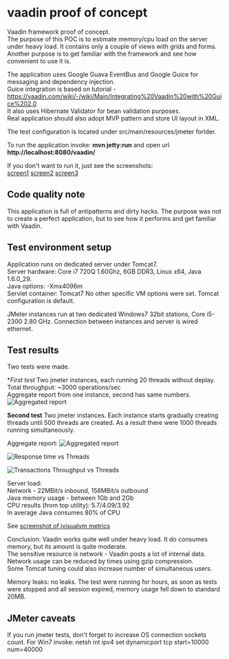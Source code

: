 vaadin proof of concept
======

Vaadin framework proof of concept.  
The purpose of this POC is to estimate memory/cpu load on the server under heavy load. It contains only a couple of views with grids and forms.  
Another purpose is to get familiar with the framework and see how convenient to use it is.
 
The application uses Google Guava EventBus and Google Guice for messaging and dependency injection.  
Guice integration is based on tutorial - https://vaadin.com/wiki/-/wiki/Main/Integrating%20Vaadin%20with%20Guice%202.0    
It also uses Hibernate Validator for bean validation purposes.  
Real application should also adopt MVP pattern and store UI layout in XML.

The test configuration is located under src/main/resources/jmeter forlder.

To run the application invoke: **mvn jetty:run** and open url **http://localhost:8080/vaadin/**

If you don't want to run it, just see the screenshots:  
[screen1](http://clip2net.com/s/2bEUF)
[screen2](http://clip2net.com/s/2bEVs)
[screen3](http://clip2net.com/s/2bEW8)

Code quality note
------
This application is full of antipatterns and dirty hacks. The purpose 
was not to create a perfect application, but to see how it performs and get familiar with Vaadin. 
 


Test environment setup
------
Application runs on dedicated server under Tomcat7.     
Server hardware: Core i7 720Q 1.60Ghz, 6GB DDR3, Linux x64, Java 1.6.0_29.    
Java options: -Xmx4096m  
Servlet container: Tomcat7
No other specific VM options were set. Tomcat configuration is default.    

JMeter instances run at two dedicated Windows7 32bit stations, Core i5-2300 2.80 GHz.
Connection between instances and server is wired ethernet.

Test results
-----
Two tests were made.

**First test*
Two jmeter instances, each running 20 threads without deplay.  
Total throughput: ~3000 operations/sec  
Aggregate report from one instance, second has same numbers.  
![Aggregated report](http://clip2net.com/s/2bxsP)  

**Second test**
Two jmeter instances. Each instance starts gradually creating threads until 500 threads are created. 
As a result there were 1000 threads running simultaneously.

Aggregate report:
![Aggregated report]([http://clip2net.com/s/2bH0I)

![Response time vs Threads](http://clip2net.com/s/2bHe4)

![Transactions Throughput vs Threads](http://clip2net.com/s/2bHeK)
 

Server load:  
Network - 22MBit/s inbound, 158MBit/s outbound  
Java memory usage - between 1Gb and 2Gb  
CPU results (from top utility): 5.7/4.09/3.92  
In average Java consumes 80% of CPU  

See [screenshot of jvisualvm metrics](http://krot.od.ua/visualvm.png)

Conclusion: Vaadin works quite well under heavy load. It do consumes memory, but its amount is quite moderate.  
The sensitive resource is network - Vaadin posts a lot of internal data.   
Network usage can be reduced by times using gzip compression.  
Some Tomcat tuning could also increase number of simultaneous users.   

Memory leaks: no leaks. The test were running for hours, as soon as tests were stopped and all session expired, memory usage fell down to standard 20MB.

JMeter caveats
------
If you run jmeter tests, don't forget to increase OS connection sockets count. For Win7 invoke:
netsh int ipv4 set dynamicport tcp start=10000 num=40000  


